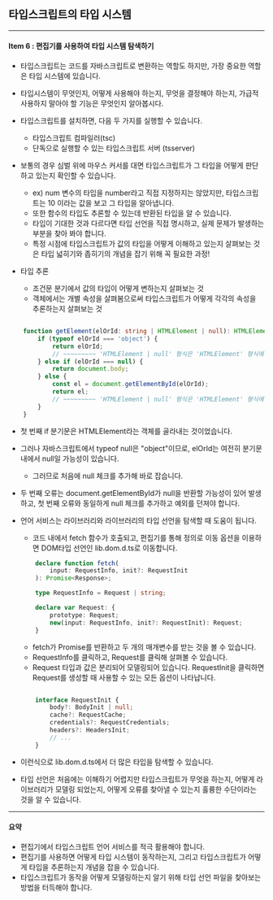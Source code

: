 ## 타입스크립트의 타입 시스템

---

#### Item 6 : 편집기를 사용하여 타입 시스템 탐색하기

- 타입스크립트는 코드를 자바스크립트로 변환하는 역할도 하지만, 가장 중요한 역할은 타입 시스템에 있습니다.
- 타입시스템이 무엇인지, 어떻게 사용해야 하는지, 무엇을 결정해야 하는지, 가급적 사용하지 말아야 할 기능은 무엇인지 알아봅시다.
- 타입스크립트를 설치하면, 다음 두 가지를 실행할 수 있습니다.

  - 타입스크립트 컴파일러(tsc)
  - 단독으로 실행할 수 있는 타입스크립트 서버 (tsserver)

- 보통의 경우 심벌 위에 마우스 커서를 대면 타입스크립트가 그 타입을 어떻게 판단하고 있는지 확인할 수 있습니다.

  - ex) num 변수의 타입을 number라고 직접 지정하지는 않았지만, 타입스크립트는 10 이라는 값을 보고 그 타입을 알아냅니다.
  - 또한 함수의 타입도 추론할 수 있는데 반환된 타입을 알 수 있습니다.
  - 타입이 기대한 것과 다르다면 타입 선언을 직접 명시하고, 실제 문제가 발생하는 부분을 찾아 봐야 합니다.
  - 특정 시점에 타입스크립트가 값의 타입을 어떻게 이해하고 있는지 살펴보는 것은 타입 넓히기와 좁히기의 개념을 잡기 위해 꼭 필요한 과정!

- 타입 추론
  - 조건문 분기에서 값의 타입이 어떻게 변하는지 살펴보는 것
  - 객체에서는 개별 속성을 살펴봄으로써 타입스크립트가 어떻게 각각의 속성을 추론하는지 살펴보는 것

```Typescript

    function getElement(elOrId: string | HTMLElement | null): HTMLElement {
        if (typeof elOrId === 'object') {
            return elOrId;
            // ~~~~~~~~~ 'HTMLElement | null' 형식은 'HTMLElement' 형식에 할당할 수 없습니다.
        } else if (elOrId === null) {
            return document.body;
        } else {
            const el = document.getElementById(elOrId);
            return el;
            // ~~~~~~~~~ 'HTMLElement | null' 형식은 'HTMLElement' 형식에 할당할 수 없습니다.
        }
    }

```

- 첫 번째 if 분기문은 HTMLElement라는 객체를 골라내는 것이었습니다.
- 그러나 자바스크립트에서 typeof null은 "object"이므로, elOrId는 여전히 분기문 내에서 null일 가능성이 있습니다.
  - 그러므로 처음에 null 체크를 추가해 바로 잡습니다.
- 두 번째 오류는 document.getElementById가 null을 반환할 가능성이 있어 발생하고, 첫 번째 오류와 동일하게 null 체크를 추가하고 예외를 던져야 합니다.

- 언어 서비스는 라이브러리와 라이브러리의 타입 선언을 탐색할 때 도움이 됩니다.

  - 코드 내에서 fetch 함수가 호출되고, 편집기를 통해 정의로 이동 옵션을 이용하면 DOM타입 선언인 lib.dom.d.ts로 이동합니다.

  ```Typescript
      declare function fetch(
          input: RequestInfo, init?: RequestInit
      ): Promise<Response>;

      type RequestInfo = Request | string;

      declare var Request: {
          prototype: Request;
          new(input: RequestInfo, init?: RequestInit): Request;
      }
  ```

  - fetch가 Promise를 반환하고 두 개의 매개변수를 받는 것을 볼 수 있습니다.
  - RequestInfo를 클릭하고, Request를 클릭해 살펴볼 수 있습니다.
  - Request 타입과 값은 분리되어 모델링되어 있습니다. RequestInit을 클릭하면 Request를 생성할 때 사용할 수 있는 모든 옵션이 나타납니다.

  ```Typescript

      interface RequestInit {
          body?: BodyInit | null;
          cache?: RequestCache;
          credentials?: RequestCredentials;
          headers?: HeadersInit;
          // ...
      }

  ```

- 이런식으로 lib.dom.d.ts에서 더 많은 타입을 탐색할 수 있습니다.
- 타입 선언은 처음에는 이해하기 어렵지만 타입스크립트가 무엇을 하는지, 어떻게 라이브러리가 모델링 되었는지, 어떻게 오류를 찾아낼 수 있는지
  훌륭한 수단이라는 것을 알 수 있습니다.

---

#### 요약

- 편집기에서 타입스크립트 언어 서비스를 적극 활용해야 합니다.
- 편집기를 사용하면 어떻게 타입 시스템이 동작하는지, 그리고 타입스크립트가 어떻게 타입을 추론하는지 개념을 잡을 수 있습니다.
- 타입스크립트가 동작을 어떻게 모델링하는지 알기 위해 타입 선언 파일을 찾아보는 방법을 터득해야 합니다.
